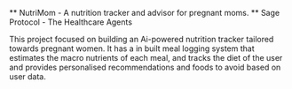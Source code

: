 ** NutriMom - A nutrition tracker and advisor for pregnant moms.
** Sage Protocol - The Healthcare Agents

This project focused on building an Ai-powered nutrition tracker tailored towards pregnant women.
It has a in built meal logging system that estimates the macro nutrients of each meal, and tracks the diet of the user and provides personalised recommendations and foods to avoid based on user data.
